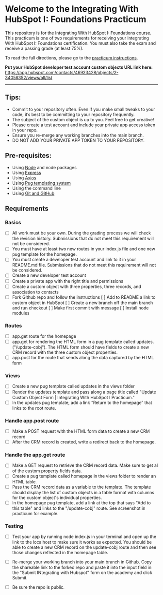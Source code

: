 # Welcome to the Integrating With HubSpot I: Foundations Practicum

This repository is for the Integrating With HubSpot I: Foundations course. This practicum is one of two requirements for receiving your Integrating With HubSpot I: Foundations certification. You must also take the exam and receive a passing grade (at least 75%).

To read the full directions, please go to the [practicum instructions](https://app.hubspot.com/academy/l/tracks/1092124/1093824/5493?language=en).

**Put your HubSpot developer test account custom objects URL link here:** https://app.hubspot.com/contacts/46923428/objects/2-34056352/views/all/list

___
## Tips:
- Commit to your repository often. Even if you make small tweaks to your code, it’s best to be committing to your repository frequently.
- The subject of the custom object is up to you. Feel free to get creative!
- Please create a test account and include your private app access token in your repo.
- Ensure you re-merge any working branches into the main branch.
- DO NOT ADD YOUR PRIVATE APP TOKEN TO YOUR REPOSITORY.

## Pre-requisites:
- Using [Node](https://nodejs.org/en/download) and node packages
- Using [Express](https://expressjs.com/en/starter/installing.html)
- Using [Axios](https://axios-http.com/docs/intro)
- Using [Pug templating system](https://pugjs.org/api/getting-started.html)
- Using the command line
- Using [Git and GitHub](https://product.hubspot.com/blog/git-and-github-tutorial-for-beginners)


## Requirements
### Basics
- [ ]  All work must be your own. During the grading process we will check the revision history. Submissions that do not meet this requirement will not be considered.
- [ ]  You must have at least two new routes in your index.js file and one new pug template for the homepage.
- [ ]  You must create a developer test account and link to it in your README.md file. Submissions that do not meet this requirement will not be considered.
- [ ] Create a new developer test account
- [ ] Create a private app with the right title and permissions
- [ ] Create a custom object with three properties, three records, and association to contacts
- [ ] Fork Github repo and follow the instructions
[ ] Add to README a link to custom object in HubSpot
[ ] Create a new branch off the main branch and run checkout
[ ] Make first commit with message
[ ] Install node modules

### Routes
- [ ] app.get route for the homepage
- [ ] app.get for rendering the HTML form in a pug template called updates. ("/update-cobj"). The HTML form should have fields to create a new CRM record with the three custom object properties.
- [ ] app.post for the route that sends along the data captured by the HTML form

### Views
- [ ] Create a new pug template called updates in the views folder
- [ ] Render the updates template and pass along a page title called "Update Custom Object Form | Integrating With HubSpot I Practicum."
- [ ] In the updates pug template, add a link “Return to the homepage” that links to the root route.

### Handle app.post route
- [ ] Make a POST request with the HTML form data to create a new CRM record
- [ ] After the CRM record is created, write a redirect back to the homepage.

### Handle the app.get route
- [ ] Make a GET request to retrieve the CRM record data. Make sure to get al of the custom property fields data.
- [ ] Create a pug template called homepage in the views folder to render an HTML table.
- [ ] Pass the CRM record data as a variable to the template. The template should display the list of custom objects in a table format with columns for the custom object's individual properties.
- [ ] In the homepage pug template, add a link at the top that says "Add to this table" and links to the "/update-cobj" route. See screenshot in practicum for example.

### Testing
- [ ] Test your app by running node index.js in your terminal and open up the link to the localhost to make sure it works as expected. You should be able to create a new CRM record on the update-cobj route and then see those changes reflected in the homepage table.
- [ ] Re-merge your working branch into your main branch in Github. Copy the shareable link to the forked repo and paste it into the input field in the "Submit INtegrating with Hubspot" form on the academy and click Submit.
- [ ] Be sure the repo is public.




